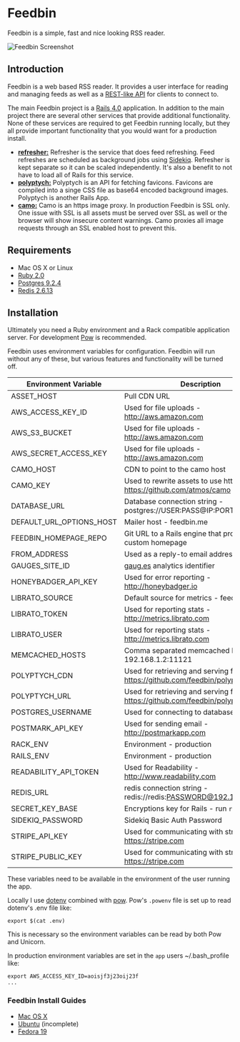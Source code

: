 Feedbin
=======

Feedbin is a simple, fast and nice looking RSS reader. 

![Feedbin Screenshot](https://raw.github.com/feedbin/feedbin/master/app/assets/images/screenshots/_main.png)

Introduction
------------

Feedbin is a web based RSS reader. It provides a user interface for reading and managing feeds as well as a [REST-like API](https://github.com/feedbin/feedbin-api) for clients to connect to.

The main Feedbin project is a [Rails 4.0](http://rubyonrails.org/) application. In addition to the main project there are several other services that provide additional functionality. None of these services are required to get Feedbin running locally, but they all provide important functionality that you would want for a production install.

 - [**refresher:**](https://github.com/feedbin/refresher)
   Refresher is the service that does feed refreshing. Feed refreshes are scheduled as background jobs using [Sidekiq](https://github.com/mperham/sidekiq). Refresher is kept separate so it can be scaled independently. It's also a benefit to not have to load all of Rails for this service.
 - [**polyptych:**](https://github.com/feedbin/polyptych)
   Polyptych is an API for fetching favicons. Favicons are compiled into a singe CSS file as base64 encoded background images. Polyptych is another Rails App. 
 - [**camo:**](https://github.com/atmos/camo)
   Camo is an https image proxy. In production Feedbin is SSL only. One issue with SSL is all assets must be served over SSL as well or the browser will show insecure content warnings. Camo proxies all image requests through an SSL enabled host to prevent this.

Requirements
------------

 - Mac OS X or Linux
 - [Ruby 2.0](http://www.ruby-lang.org/en/)
 - [Postgres 9.2.4](http://www.postgresql.org/)
 - [Redis 2.6.13](http://redis.io/)

Installation
-------------
Ultimately you need a Ruby environment and a Rack compatible application server. For development [Pow](http://pow.cx/) is recommended.

Feedbin uses environment variables for configuration. Feedbin will run without any of these, but various features and functionality will be turned off.

| Environment Variable     | Description                                                                        |
|--------------------------|------------------------------------------------------------------------------------|
| ASSET_HOST               | Pull CDN URL                                                                       |
| AWS_ACCESS_KEY_ID        | Used for file uploads - http://aws.amazon.com                                      |
| AWS_S3_BUCKET            | Used for file uploads - http://aws.amazon.com                                      |
| AWS_SECRET_ACCESS_KEY    | Used for file uploads - http://aws.amazon.com                                      |
| CAMO_HOST                | CDN to point to the camo host                                                      |
| CAMO_KEY                 | Used to rewrite assets to use https - https://github.com/atmos/camo                |
| DATABASE_URL             | Database connection string - postgres://USER:PASS@IP:PORT/DATABASE                 |
| DEFAULT_URL_OPTIONS_HOST | Mailer host - feedbin.me                                                           |
| FEEDBIN_HOMEPAGE_REPO    | Git URL to a Rails engine that provides a custom homepage                          |
| FROM_ADDRESS             | Used as a reply-to email address                                                   |
| GAUGES_SITE_ID           | [gaug.es](http://gaug.es) analytics identifier                                     |
| HONEYBADGER_API_KEY      | Used for error reporting - http://honeybadger.io                                   |
| LIBRATO_SOURCE           | Default source for metrics - feedbin                                               |
| LIBRATO_TOKEN            | Used for reporting stats - http://metrics.librato.com                              |
| LIBRATO_USER             | Used for reporting stats - http://metrics.librato.com                              |
| MEMCACHED_HOSTS          | Comma separated memcached hosts/ports - 192.168.1.2:11121                          |
| POLYPTYCH_CDN            | Used for retrieving and serving favicons - https://github.com/feedbin/polyptych    |
| POLYPTYCH_URL            | Used for retrieving and serving favicons - https://github.com/feedbin/polyptych    |
| POSTGRES_USERNAME        | Used for connecting to database                                                    |
| POSTMARK_API_KEY         | Used for sending email - http://postmarkapp.com                                    |
| RACK_ENV                 | Environment - production                                                           |
| RAILS_ENV                | Environment - production                                                           |
| READABILITY_API_TOKEN    | Used for Readability - http://www.readability.com                                  |
| REDIS_URL                | redis connection string - redis://redis:PASSWORD@192.168.1.3:6379                  |
| SECRET_KEY_BASE          | Encryptions key for Rails - run `rake secret`                                      |
| SIDEKIQ_PASSWORD         | Sidekiq Basic Auth Password                                                        |
| STRIPE_API_KEY           | Used for communicating with stripe - https://stripe.com                            |
| STRIPE_PUBLIC_KEY        | Used for communicating with stripe - https://stripe.com                            |

These variables need to be available in the environment of the user running the app.

Locally I use [dotenv](https://github.com/bkeepers/dotenv) combined with [pow](http://pow.cx/). Pow's `.powenv` file is set up to read dotenv's .env file like:

```shell
export $(cat .env)
```

This is necessary so the environment variables can be read by both Pow and Unicorn.

In production environment variables are set in the `app` users ~/.bash_profile like: 

```shell
export AWS_ACCESS_KEY_ID=aoisjf3j23oij23f
...
```

### Feedbin Install Guides

- [Mac OS X](doc/INSTALL-mac.md)
- [Ubuntu](doc/INSTALL-ubuntu.md) (incomplete)
- [Fedora 19](doc/INSTALL-fedora.md)
